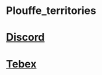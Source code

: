 # Plouffe_territories

# **[Discord](https://discord.gg/xJVCY9AvvW)**

# **[Tebex](https://plouffe.tebex.io)**
